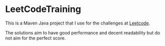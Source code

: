 # LeetCodeTraining
This is a Maven Java project that I use for the challenges at [Leetcode](https://leetcode.com/). 

The solutions aim to have good performance and decent readability but do not aim for the perfect score.
